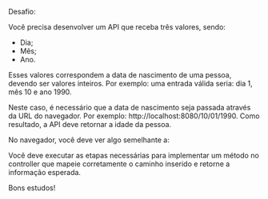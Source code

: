 Desafio:

Você precisa desenvolver um API que receba três valores, sendo:

- Dia;
- Mês;
- Ano.

Esses valores correspondem a data de nascimento de uma pessoa, devendo ser valores inteiros.  Por exemplo: uma entrada válida seria: dia 1, mês 10 e ano 1990.

Neste caso, é necessário que a data de nascimento seja passada através da URL do navegador. Por exemplo: http://localhost:8080/10/01/1990. Como resultado, a API deve retornar a idade da pessoa.

No navegador, você deve ver algo semelhante a:


Você deve executar as etapas necessárias para implementar um método no controller que mapeie corretamente o caminho inserido e retorne a informação esperada.

Bons estudos!
